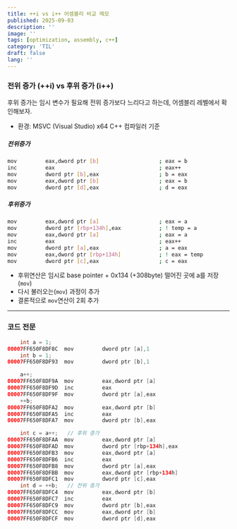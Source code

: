 ```yaml
---
title: ++i vs i++ 어셈블리 비교 메모
published: 2025-09-03
description: ''
image: ''
tags: [optimization, assembly, c++]
category: 'TIL'
draft: false 
lang: ''
---
```


### 전위 증가 (++i) vs 후위 증가 (i++)
후위 증가는 임시 변수가 필요해 전위 증가보다 느리다고 하는데, 어셈블리 레벨에서 확인해보자.

- 환경: MSVC (Visual Studio) x64 C++ 컴파일러 기준
##### 전위증가
```bash
mov         eax,dword ptr [b]                   ; eax = b
inc         eax                                 ; eax++
mov         dword ptr [b],eax                   ; b = eax
mov         eax,dword ptr [b]                   ; eax = b
mov         dword ptr [d],eax                   ; d = eax
```

##### 후위증가
```bash
mov         eax,dword ptr [a]                   ; eax = a
mov         dword ptr [rbp+134h],eax            ; ! temp = a
mov         eax,dword ptr [a]                   ; eax = a
inc         eax                                 ; eax++
mov         dword ptr [a],eax                   ; a = eax
mov         eax,dword ptr [rbp+134h]            ; ! eax = temp
mov         dword ptr [c],eax                   ; c = eax
```



- 후위연산은 임시로 base pointer + 0x134 (+308byte) 떨어진 곳에 a를 저장(`mov`)
- 다시 불러오는(`mov`) 과정이 추가
- 결론적으로 `mov`연산이 2회 추가

---


### 코드 전문
```java
	int a = 1;
00007FF650F8DF8C  mov         dword ptr [a],1  
	int b = 1;
00007FF650F8DF93  mov         dword ptr [b],1  

	a++;
00007FF650F8DF9A  mov         eax,dword ptr [a]  
00007FF650F8DF9D  inc         eax  
00007FF650F8DF9F  mov         dword ptr [a],eax  
	++b;
00007FF650F8DFA2  mov         eax,dword ptr [b]  
00007FF650F8DFA5  inc         eax  
00007FF650F8DFA7  mov         dword ptr [b],eax  

	int c = a++;   // 후위 증가
00007FF650F8DFAA  mov         eax,dword ptr [a]  
00007FF650F8DFAD  mov         dword ptr [rbp+134h],eax  
00007FF650F8DFB3  mov         eax,dword ptr [a]  
00007FF650F8DFB6  inc         eax  
00007FF650F8DFB8  mov         dword ptr [a],eax  
00007FF650F8DFBB  mov         eax,dword ptr [rbp+134h]  
00007FF650F8DFC1  mov         dword ptr [c],eax  
	int d = ++b;   // 전위 증가
00007FF650F8DFC4  mov         eax,dword ptr [b]  
00007FF650F8DFC7  inc         eax  
00007FF650F8DFC9  mov         dword ptr [b],eax  
00007FF650F8DFCC  mov         eax,dword ptr [b]  
00007FF650F8DFCF  mov         dword ptr [d],eax  
```
